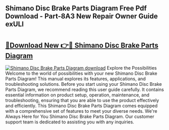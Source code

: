 ## Shimano Disc Brake Parts Diagram Free Pdf Download - Part-8A3 New Repair Owner Guide exULl

# <h2><a href="http://dfhn7i.blite.top/?on=Shimano+Disc+Brake+Parts+Diagram">🔗Download New 👉🔴 Shimano Disc Brake Parts Diagram</a></h2>

[![Shimano Disc Brake Parts Diagram download](https://i.imgur.com/lujVjoI.png)](http://dfhn7i.blite.top/?on=Shimano+Disc+Brake+Parts+Diagram)
Explore the Possibilities Welcome to the world of possibilities with your new Shimano Disc Brake Parts Diagram! This manual explores its features, applications, and troubleshooting solutions. Before you start using your Shimano Disc Brake Parts Diagram, we recommend reading this user guide carefully. It contains essential information on product setup, operation, maintenance, and troubleshooting, ensuring that you are able to use the product effectively and efficiently. This Shimano Disc Brake Parts Diagram comes equipped with a comprehensive set of features to meet your diverse needs. We're Always Here for You Shimano Disc Brake Parts Diagram. Our customer support team is dedicated to assisting you with any inquiries.
